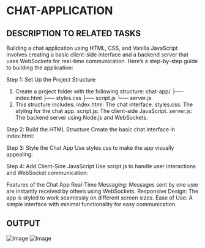 # CHAT-APPLICATION

## DESCRIPTION TO RELATED TASKS ##

Building a chat application using HTML, CSS, and Vanilla JavaScript involves creating a basic client-side interface and a backend server that uses WebSockets for real-time communication. Here’s a step-by-step guide to building the application:

Step 1: Set Up the Project Structure
1. Create a project folder with the following structure:
chat-app/
├── index.html
├── styles.css
├── script.js
└── server.js
2. This structure includes:
index.html: The chat interface.
styles.css: The styling for the chat app.
script.js: The client-side JavaScript.
server.js: The backend server using Node.js and WebSockets.

Step 2: Build the HTML Structure
Create the basic chat interface in index.html:

Step 3: Style the Chat App
Use styles.css to make the app visually appealing:

Step 4: Add Client-Side JavaScript
Use script.js to handle user interactions and WebSocket communication:

Features of the Chat App
Real-Time Messaging: Messages sent by one user are instantly received by others using WebSockets.
Responsive Design: The app is styled to work seamlessly on different screen sizes.
Ease of Use: A simple interface with minimal functionality for easy communication.

## OUTPUT ##

![Image](https://github.com/user-attachments/assets/aead1811-1927-429a-bc00-50876f03b872)
![Image](https://github.com/user-attachments/assets/2f5cddbc-9933-4659-9098-d823b3055e3f)
